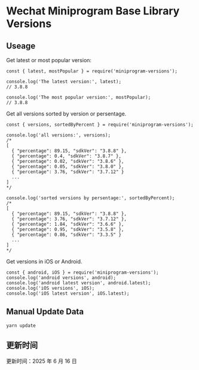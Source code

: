 
# Wechat Miniprogram Base Library Versions

## Useage

Get latest or most popular version:

```;
const { latest, mostPopular } = require('miniprogram-versions');

console.log('The latest version:', latest);
// 3.8.8

console.log('The most popular version:', mostPopular);
// 3.8.8

```

Get all versions sorted by version or persentage.

```
const { versions, sortedByPercent } = require('miniprogram-versions');

console.log('all versions:', versions);
/*
[
  { "percentage": 89.15, "sdkVer": "3.8.8" },
  { "percentage": 0.4, "sdkVer": "3.8.7" },
  { "percentage": 0.02, "sdkVer": "3.8.6" },
  { "percentage": 0.05, "sdkVer": "3.8.0" },
  { "percentage": 3.76, "sdkVer": "3.7.12" }
  ...
]
*/

console.log('sorted versions by persentage:', sortedByPercent);
/*
[
  { "percentage": 89.15, "sdkVer": "3.8.8" },
  { "percentage": 3.76, "sdkVer": "3.7.12" },
  { "percentage": 1.84, "sdkVer": "3.6.6" },
  { "percentage": 0.95, "sdkVer": "3.5.8" },
  { "percentage": 0.86, "sdkVer": "3.3.5" }
  ...
]
*/
```

Get versions in iOS or Android.

```
const { android, iOS } = require('miniprogram-versions');
console.log('android versions', android);
console.log('android latest version', android.latest);
console.log('iOS versions', iOS);
console.log('iOS latest version', iOS.latest);
```

## Manual Update Data

```
yarn update
```

## 更新时间

更新时间：2025 年 6 月 16 日
